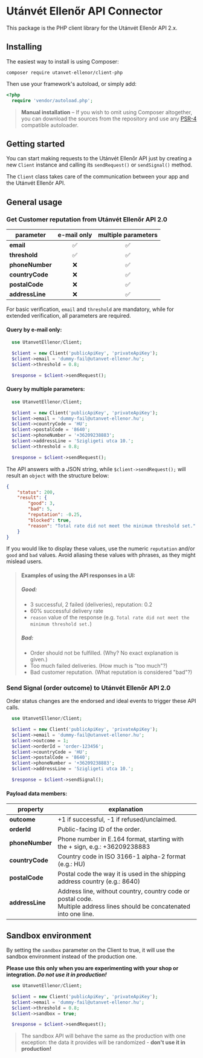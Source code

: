 # Utánvét Ellenőr API Connector

This package is the PHP client library for the Utánvét Ellenőr API 2.x.

## Installing

The easiest way to install is using Composer:

```
composer require utanvet-ellenor/client-php
```

Then use your framework's autoload, or simply add:

```php
<?php
  require 'vendor/autoload.php';
```

> **Manual installation** – If you wish to omit using Composer altogether, you can download the sources from the repository and use any [PSR-4](http://www.php-fig.org/psr/psr-4/) compatible autoloader.

## Getting started

You can start making requests to the Utánvét Ellenőr API just by creating a new `Client` instance and calling its `sendRequest()` or `sendSignal()` method.

The `Client` class takes care of the communication between your app and the Utánvét Ellenőr API.

## General usage

### Get Customer reputation from Utánvét Ellenőr API 2.0

| parameter       | e-mail only | multiple parameters | 
|-----------------|:--------------------:|:----------------------------:|
| **email**       |          ✅           |              ✅               |
| **threshold**   |          ✅           |              ✅               |
| **phoneNumber** |          ❌           |              ✅               |
| **countryCode** |          ❌           |              ✅               |
| **postalCode**  |          ❌           |              ✅               |
| **addressLine** |          ❌           |              ✅               |

For basic verification, `email` and `threshold` are mandatory, while for extended verification, all parameters are required.

#### Query by e-mail only: 

```php
  use UtanvetEllenor/Client;

  $client = new Client('publicApiKey', 'privateApiKey');
  $client->email = 'dummy-fail@utanvet-ellenor.hu';
  $client->threshold = 0.8;

  $response = $client->sendRequest();
```

#### Query by multiple parameters:

```php
  use UtanvetEllenor/Client;

  $client = new Client('publicApiKey', 'privateApiKey');
  $client->email = 'dummy-fail@utanvet-ellenor.hu';
  $client->countryCode = 'HU';
  $client->postalCode = '8640';
  $client->phoneNumber = '+36209238883';
  $client->addressLine = 'Szigligeti utca 10.';
  $client->threshold = 0.8;

  $response = $client->sendRequest();
```

The API answers with a JSON string, while `$client->sendRequest();` will result an `object` with the structure below:

```json
{
    "status": 200,
    "result": {
        "good": 3,
        "bad": 5,
        "reputation": -0.25,
        "blocked": true,
        "reason": "Total rate did not meet the minimum threshold set."
    }
}
```

If you would like to display these values, use the numeric `reputation` and/or `good` and `bad` values. Avoid aliasing these values with phrases, as they might mislead users.
 
> #### Examples of using the API responses in a UI:
> 
> ##### Good:
> - 3 successful, 2 failed (deliveries), reputation: 0.2
> - 60% successful delivery rate
> - `reason` value of the response (e.g. `Total rate did not meet the minimum threshold set.`)
>
> ##### Bad:
> - Order should not be fulfilled. (Why? No exact explanation is given.)
> - Too much failed deliveries. (How much is "too much"?)
> - Bad customer reputation. (What reputation is considered "bad"?)

### Send Signal (order outcome) to Utánvét Ellenőr API 2.0

Order status changes are the endorsed and ideal events to trigger these API calls.

```php
  use UtanvetEllenor/Client;

  $client = new Client('publicApiKey', 'privateApiKey');
  $client->email = 'dummy-fail@utanvet-ellenor.hu';
  $client->outcome = 1;
  $client->orderId = 'order-123456';
  $client->countryCode = 'HU';
  $client->postalCode = '8640';
  $client->phoneNumber = '+36209238883';
  $client->addressLine = 'Szigligeti utca 10.';

  $response = $client->sendSignal();
```

#### Payload data members:

| property        | explanation                                                                                                                    | 
|-----------------|--------------------------------------------------------------------------------------------------------------------------------|
| **outcome**     | +1 if successful, -1 if refused/unclaimed.                                                                                     |
| **orderId**     | Public-facing ID of the order.                                                                                                 | 
| **phoneNumber** | Phone number in E.164 format, starting with the + sign, e.g.: +36209238883                                                     |
| **countryCode** | Country code in ISO 3166-1 alpha-2 format (e.g.: HU)                                                                           |
| **postalCode**  | Postal code the way it is used in the shipping address country (e.g.: 8640)                                                    |
| **addressLine** | Address line, without country, country code or postal code. <br/> Multiple address lines should be concatenated into one line. |

## Sandbox environment

By setting the `sandbox` parameter on the Client to true, it will use the sandbox environment instead of the production one. 

**Please use this only when you are experimenting with your shop or integration. _Do not use it in production!_**

```php
  use UtanvetEllenor/Client;

  $client = new Client('publicApiKey', 'privateApiKey');
  $client->email = 'dummy-fail@utanvet-ellenor.hu';
  $client->threshold = 0.8;
  $client->sandbox = true;

  $response = $client->sendRequest();
```

> The sandbox API will behave the same as the production with one exception: the data it provides will be randomized - **don't use it in production!** 
